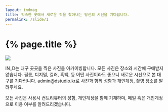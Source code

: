 ```yaml
---
layout: indmag
title: 익숙한 곳에서 새로운 것을 찾아내는 당신의 시선을 기다립니다.
permalink: /slide/1
---
```

# {% page.title %}
<img src="/assets/images/{{ item.image }}.jpg" />

IN_D는 대구 곳곳을 찍은 사진을 아카이빙합니다. 모든 사진은 장소와 시간에 구애받지 않습니다. 필름, 디지털, 컬러, 흑백, 등 어떤 사진이라도 좋으니 새로운 시선으로 본 대구를 기다립니다. admin@dstudio.kr로 사진과 함께 성함과 개인계정, 촬영 장소를 알려주세요.

모든 사진은 사용시 컨트리뷰터의 성함, 개인계정을 함께 기재하며, 메일 혹은 개인계정으로 이용 여부를 알려드리겠습니다.

